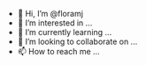 - 👋 Hi, I’m @floramj
- 👀 I’m interested in ...
- 🌱 I’m currently learning ...
- 💞️ I’m looking to collaborate on ...
- 📫 How to reach me ...

<!---
floramj/floramj is a ✨ special ✨ repository because its `README.md` (this file) appears on your GitHub profile.
You can click the Preview link to take a look at your changes.
--->
